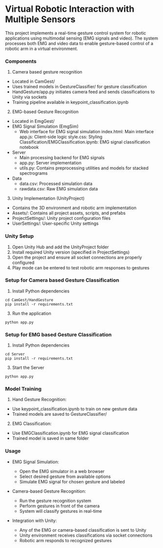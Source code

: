 # Virtual Robotic Interaction with Multiple Sensors

This project implements a real-time gesture control system for robotic applications using multimodal sensing (EMG signals and video). The system processes both EMG and video data to enable gesture-based control of a robotic arm in a virtual environment.

### Components

1. Camera based gesture recognition
- Located in CamGest/
- Uses trained models in GestureClassifier/ for gesture classification
- HandGesture/app.py initiates camera feed and sends classifications to Unity via sockets
- Training pipeline available in keypoint_classification.ipynb

2. EMG-based Gesture Recognition
- Located in EmgGest/
- EMG Signal Simulation (EmgSim)
  - Web interface for EMG signal simulation
    index.html: Main interface
    app.js: Client-side logic
    style.css: Styling
    Classification/EMGClassification.ipynb: EMG signal classification notebook
- Server
  - Main processing backend for EMG signals
  - app.py: Server implementation
  - utils.py: Contains preprocessing utilities and models for stacked spectrograms
- Data
  - data.csv: Processed simulation data
  - rawdata.csv: Raw EMG simulation data

3. Unity Implementation (UnityProject)
- Contains the 3D environment and robotic arm implementation
- Assets/: Contains all project assets, scripts, and prefabs
- ProjectSettings/: Unity project configuration files
- UserSettings/: User-specific Unity settings

### Unity Setup

1. Open Unity Hub and add the UnityProject folder
2. Install required Unity version (specified in ProjectSettings)
3. Open the project and ensure all socket connections are properly configured
4. Play mode can be entered to test robotic arm responses to gestures

### Setup for Camera based Gesture Classification

1. Install Python dependencies
```console
cd CamGest/HandGesture
pip install -r requirements.txt
```

3. Run the application
```console
python app.py
```

### Setup for EMG based Gesture Classification

1. Install Python dependencies
```console
cd Server
pip install -r requirements.txt
```

3. Start the Server
```console
python app.py
```

### Model Training

1. Hand Gesture Recognition:
- Use keypoint_classification.ipynb to train on new gesture data
- Trained models are saved to GestureClassifier/

2. EMG Classification:
- Use EMGClassification.ipynb for EMG signal classification
- Trained model is saved in same folder

### Usage

- EMG Signal Simulation:
  - Open the EMG simulator in a web browser
  - Select desired gesture from available options
  - Simulate EMG signal for chosen gesture and labeled

- Camera-based Gesture Recognition:
  - Run the gesture recognition system
  - Perform gestures in front of the camera
  - System will classify gestures in real-time

- Integration with Unity:
  - Any of the EMG or camera-based classification is sent to Unity
  - Unity environment receives classifications via socket connections
  - Robotic arm responds to recognized gestures
